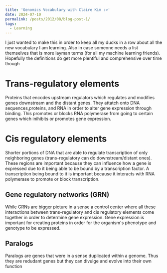 ```yaml
---
title: 'Genomics Vocabulary with Claire Kim :>'
date: 2024-07-10
permalink: /posts/2012/08/blog-post-1/
tags:
  - Learning
---
```

I just wanted to make this in order to keep all my ducks in a row about all the new vocabulary I am learning. Also in case someone needs a list themselves that is more layman terms (for all my machine learning friends). Hopefully the definitions do get more plentiful and comprehensive over time though 

Trans-regulatory elements
======
Proteins that encodes upstream regulators which regulates and modifies genes downstream and the distant genes. They attatch onto DNA sequences,proteins, and RNA in order to alter gene expression through binding. This promotes or blocks RNA polymerase from going to certain genes which inihibits or promotes gene expression.

Cis regulatory elements
======
Shorter portions of DNA that are able to regulate transcription of only neighboring genes (trans-regulatory can do downstream/distant ones). These regions are important because they can influence how a gene is expressed due to it being able to be bound by a transcription factor. A transcription being bound to it is important because it interacts with RNA polymerase to promote or block transcription.

Gene regulatory networks (GRN)
------
While GRNs are bigger picture in a sense a control center where all these interactions between trans-regulatory and cis regulatory elements come together in order to determine gene expression. Gene expression is important for creating proteins in order for the organism's phenotype and genotype to be expressed.

Paralogs
--------
Paralogs are genes that were in a sense duplicated within a genome. Thus they are redudant genes but they can divulge and evolve into their own function